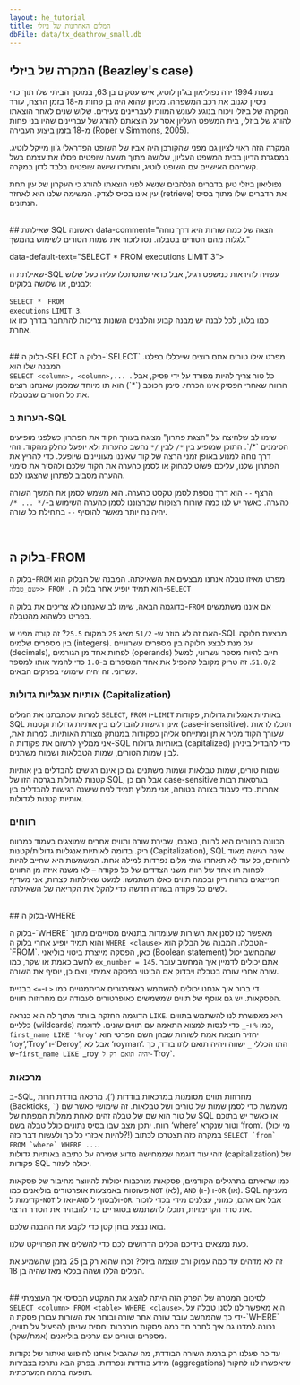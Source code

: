 ```yaml
---
layout: he_tutorial
title: המלים האחרונות של ביזלי
dbFile: data/tx_deathrow_small.db
---
```


<a name="beazley_case"></a>
## המקרה של ביזלי (Beazley's case)
בשנת 1994 ירה נפוליאון בג'ון לוטיג, איש עסקים בן 63, במוסך הביתי שלו תוך כדי ניסיון לגנוב את רכב המשפחה. מכיוון שהוא היה בן פחות מ-18 בזמן הרצח, עורר המקרה של ביזלי ויכוח בנוגע לעונש המוות לעבריינים צעירים. שלוש שנים לאחר הוצאתו להורג של ביזלי, בית המשפט העליון אסר על הוצאתם להורג של עבריינים שהיו בני פחות מ-18 בזמן ביצוע העבירה ([Roper v Simmons, 2005](https://en.wikipedia.org/wiki/Roper_v._Simmons)).

המקרה הזה ראוי לציון גם מפני שהקורבן היה אביו של השופט הפדראלי ג'ון מייקל לוטיג. במסגרת הדיון בבית המשפט העליון, שלושה מתוך תשעה שופטים פסלו את עצמם בשל קשריהם האישיים עם השופט לוטיג, והותירו שישה שופטים בלבד לדון במקרה.

נפוליאון ביזלי טען בדברים הנלהבים שנשא לפני הוצאתו להורג כי העקרון של עין תחת עין אינו בסיס לצדק. המשימה שלנו היא לאחזר (retrieve) את הדברים שלו מתוך בסיס הנתונים.

<br>
<a name="first"></a>
## שאילתת SQL ראשונה
<sql-exercise
  data-question="
  הריצו את השאילתה כדי לאתר את 3 השורות הראשונות של הטבלה הנקראת 'executions'"

  data-comment="הצגה של כמה שורות היא דרך נוחה לגלות מהם הטורים בטבלה. נסו לזכור את שמות הטורים לשימוש בהמשך."

  data-default-text="SELECT * FROM executions LIMIT 3"></sql-exercise>

שאילתת ה-SQL עשויה להיראות כמשפט רגיל, אבל כדאי שתסתכלו עליה כעל שלוש לבנים, או שלושה בלוקים:

<code class='codeblock'>SELECT * </code>
<code class='codeblock'>FROM executions</code>
<code class='codeblock'>LIMIT 3</code>.<br>
כמו בלגו, לכל לבנה יש מבנה קבוע והלבנים השונות צריכות להתחבר בדרך כזו או אחרת.

<br>
<a name="select"></a>
## בלוק ה-SELECT
בלוק ה-`SELECT` מפרט אילו טורים אתם רוצים שייכללו בפלט. המבנה שלו הוא <br><code class='codeblock' dir="ltr">SELECT &lt;column&gt;, &lt;column&gt;,... </code>. כל טור צריך להיות מפורד על ידי פסיק, אבל הרווח שאחרי הפסיק אינו הכרחי. סימן הכוכב (`*`) הוא תו מיוחד שמסמן שאנחנו רוצים את כל הטורים שבטבלה.


<sql-exercise
  data-question="שנו את השאילתה בעורך הקוד כדי לבחור את ההצהרה האחרונה (last_statement) בנוסף לטורים האחרים."
  data-comment="כשתסיימו, ניתן ללחוץ על Shift+Enter כדי להריץ את השאילתה."
  data-default-text="SELECT first_name, last_name
FROM executions
 LIMIT 3"
  data-solution="SELECT first_name, last_name, last_statement FROM executions LIMIT 3"></sql-exercise>
<a name="comments"></a>
<div class="sideNote">
  <h3>הערות ב-SQL</h3>

  <p>שימו לב שלחיצה על "הצגת פתרון" מציגה בעורך הקוד את הפתרון כשלפני מופיעים הסימנים `*/`. התוכן שמופיע בין <code>*/</code> לבין <code>/*</code> נחשב כהערות ולא יופעל כחלק מהקוד. זוהי דרך נוחה למנוע באופן זמני הרצה של קוד שאיננו מעוניינים שיופעל. כדי להריץ את הפתרון שלנו, עליכם פשוט למחוק או לסמן כהערה את הקוד שלכם ולהסיר את סימני ההערה מסביב לפתרון שהצגנו לכם.</p><p>הרצף <code>--</code> הוא דרך נוספת לסמן טקסט כהערה. הוא משמש לסמן את המשך השורה כהערה. כאשר יש לנו כמה שורות רצופות שברצוננו לסמן כהערה השימוש ב-<code>/* ... */</code> יהיה נח יותר מאשר להוסיף <code>--</code> בתחילת כל שורה.</p>


</div>
<br>
<a name="from"></a>

## בלוק ה-FROM
בלוק ה-<code>FROM</code> מפרט מאיזו טבלה אנחנו מבצעים את השאילתה. המבנה של הבלוק הוא <code class="codeblock">&lt;שם_טבלה&gt; FROM </code>. הוא תמיד יופיע אחר בלוק ה-<code>SELECT</code>


<sql-exercise
  data-question="הריצו את השאילתה המוצגת וראו את הודעת השגיאה שהיא מעלה. תקנו את השאילתה."
  data-comment="תתרגלו לבחון הודעות שגיאה כאשר משהו משתבש ונסו להמנע מתיקון (debug) על בסיס תחושת בטן או ניסוי וטעייה."
  data-default-text="SELECT first_name FROM execution LIMIT 3"
  data-solution="SELECT first_name FROM executions LIMIT 3"></sql-exercise>

בדוגמה הבאה, שימו לב שאנחנו לא צריכים את בלוק ה-`FROM` אם איננו משתמשים בפריט כלשהוא מהטבלה.

<sql-exercise
  data-question="שנו את השאילתה כך שתחלק את המספר 50 ואת המספר 51 ב-2."
  data-comment="SQL תומכת בכל פעולות החשבונאיות הרגילות."
  data-default-text="SELECT 50 + 2, 51 * 2"
  data-solution="SELECT 50 / 2, 51 / 2"></sql-exercise>

האם זה לא מוזר ש- `51/2` מציג `25` במקום `25.5`? זה קורה מפני ש-SQL מבצעת חלוקה בין מספרים שלמים (integers). על מנת לבצע חלוקה בין מספרים עשרוניים (decimals), לפחות אחד מן הגורמים (operands) חייב להיות מספר עשרוני, למשל `51.0/2`. זה טריק מקובל להכפיל את אחד המספרים ב-`1.0` כדי להמיר אותו למספר עשרוני. זה יהיה שימושי בפרקים הבאים.


<a name="capitalization"></a>
<div class="sideNote">
  <h3>אותיות אנגליות גדולות (Capitalization)</h3>
<p>למרות שכתבתנו את המלים <code>SELECT</code>, <code>FROM</code> ו-<code>LIMIT</code> באותיות אנגליות גדולות, פקודות SQL אינן רגישות להבדלים בין אותיות גדולות וקטנות (case-insensitive). תוכלו לראות שעורך הקוד מכיר אותן ומתייחס אליהן כפקודות במנותק מצורת האותיות. למרות זאת, אני ממליץ לרשום את פקודות ה-SQL באותיות גדולות (capitalized) כדי להבדיל ביניהן לבין שמות הטורים, שמות הטבלאות ושמות משתנים.</p>

  <p>שמות טורים, שמות טבלאות ושמות משתנים גם כן אינם רגישים להבדלים בין אותיות קטנות לגדולות בגרסה הזו של SQL, אבל הם כן case-sensitive בגרסאות רבות אחרות. כדי לעבוד בצורה בטוחה, אני ממליץ תמיד לניח שישנה רגישות להבדלים בין אותיות קטנות לגדולות.</p>
</div>

<a name="whitespace"></a>
<div class="sideNote">
  <h3>רווחים</h3>
<p>הכוונה ברווחים היא לרווח, טאבם, שבירת שורה ותווים אחרים שמוצגים בעמוד כמרווח ריק. בדומה לאותיות אנגליות גדולות/קטנות (Capitalization), SQL אינה רגישה מאוד לרווחים, כל עוד לא תאחדו שתי מלים נפרדות למילה אחת. המשמעות היא שחייב להיות לפחות תו אחד של רווח משני הצדדים של כל פקודה – לא משנה איזה מן התווים המייצגים מרווח ריק ובכמה תווים כאלו תשתמשו. למעט שאילתות קצרות, אני מעדיף לשים כל פקודה בשורה חדשה כדי להקל את הקריאה של השאילתה.</p>

<sql-exercise
  data-question="ודאו שערבוב אותיות קטנות וגדולות ורווחים אינם פוגעים בתקינות של השאילתה."
data-comment="קרלה טוקר (Karla Tucker) היתה האישה הראשונה שהוצאה להורג בטקסס מאז מלחמת האזרחים. היא הורשעה בהרג במהלך שוד ב-1983."
  data-default-text="   SeLeCt   first_name,last_name
  fRoM      executions
           WhErE ex_number = 145"></sql-exercise>
</div>

<br>
<a name="where"></a>
## בלוק ה-WHERE
<p>בלוק ה-`WHERE` מאפשר לנו לסנן את השורות שעומדות בתנאים מסויימים מתוך הטבלה. המבנה של הבלוק הוא <code class='codeblock' dir="ltr">WHERE &lt;clause&gt;</code> והוא תמיד יופיע אחרי בלוק ה-`FROM`. כאן, הפסקה מייצרת ביטוי בוליאני (Boolean statement) שהמחשב יכול לחשב כאמת או שקר, כמו <code>ex_number = 145</code>. אתם יכולים לדמיין איך המחשב עובר שורה אחרי שורה בטבלה ויבדוק אם הביטוי בפסקה אמיתי, ואם כן, יוסיף את השורה.</p>


<sql-exercise
  data-question="מצאו את השם הפרטי ושם המשפחה של נדונים למוות בגיל 25 או צעירים יותר בעת ההוצאה להורג (ex_age)."
  data-comment="בגלל שזמן המאסר הממוצע שנדונים למוות ישבו בכלא לפני ההוצאה להורג הוא 10.26 שנים, רק שישה נדונים למוות בגיל צעיר שכזה הוצאו להורג בטקסס מאז שנת 1976."
  data-default-text=""
  data-solution="SELECT first_name, last_name, ex_age
FROM executions WHERE ex_age <= 25"></sql-exercise>

די ברור איך אנחנו יכולים להשתמש באופרטרים אריתמטיים כמו `<` ו-`=>` בבניית הפסקאות. יש גם אוסף של תווים שמשמשים כאופרטורים לעבודה עם מחרוזות תווים.

הדוגמה החזקה ביותר מתוך לה היא כנראה <code>LIKE</code>. היא מאפשרת לנו להשתמש בתווים כלליים (wildcards) כמו `%` ו-`_` כדי לנסות למצוא התאמה עם תווים שונים. לדוגמה, `first_name LIKE '%roy'` יחזיר תוצאת אמת לשורות שבהן השם הפרטי הוא ‘roy’,’Troy’ ו-’Deroy’, אבל לא ‘royman’. התו הכללי `_` ישווה ויהיה תואם לתו בודד, כך ש-`first_name LIKE `_roy` יהיה תואם רק ל-`Troy`.


<sql-exercise
    data-question="שנו את השאילתה כדי לאתר את מספר ההוצאה להורג של ריימונד לנדרי (Raymond Landry)."
    data-comment="יתכן שתחשבו שזה קל, מכיוון שאנחנו כבר יודעים את השם הפרטי ושם המשפחה שלו, אבל אוספי נתונים מגיעים נקיים ומסודרים רק לעתים רחוקות. השתמשו באופרטור LIKE כך שלא תצטרכו לדעת את השם שלו באופן מושלם כדי לאתר את השורה."
data-default-text="SELECT first_name, last_name, ex_number
FROM executions
WHERE first_name = 'Raymond'
  AND last_name = 'Landry'"
    data-solution="SELECT first_name, last_name, ex_number
FROM executions
WHERE first_name = 'Raymond'
  AND last_name LIKE '%Landry%'"></sql-exercise>

<a name="quotes"></a>
<div class="sideNote">
  <h3>מרכאות</h3>
<p>ב-SQL, מחרוזות תווים מסומנות במרכאות בודדות (‘). מרכאה בודדת חרות (Backticks, <code>`</code>) משמשת כדי לסמן שמות של טורים ושל טבלאות. זה שימושי כאשר שם של טור הוא שם של טבלה זהים לאחת ממלות המפתח של SQL או כאשר יש בתוכם רווח. יתכן מצב שבו בסיס נתונים כולל טבלה בשם ‘where’ וטור שנקרא ‘from’. (מי יכול להיות אכזרי כל כך ולעשות דבר כזה?!) במקרה כזה תצטרכו לכתוב <code>SELECT `from` FROM `where` WHERE ...</code>. <br>זוהי עוד דוגמה שממחישה מדוע שמירה על כתיבה באותיות גדולות (capitalization) של פקודות SQL יכולה לעזור.</p>
</div>

כמו שראיתם בתרגילים הקודמים, פסקאות מורכבות יכולות להיווצר מחיבור של פסקאות פשוטות באמצעות אופרטורים בוליאנים כמו `NOT` (לא), `AND` (ו-) ו-`OR` (או). SQL מעניקה קדימות ל-`NOT` ואז ל-`AND` ולבסוף ל-`OR`. אבל אם אתם, כמוני, עצלנים מידי בכדי לזכור את סדר הקדימויות, תוכלו להשתמש בסוגריים כדי להבהיר את הסדר הרצוי.


<sql-exercise
    data-question="הכניסו זוג סוגריים כדי שההצהרה הזו תחזיר 0."
    data-comment="אנחנו מסתמכים כאן על העובדה שהמשמעות של 1 היא אמת והמשמעות של 0 היא שקר."
    data-default-text="SELECT 0 AND 0 OR 1"
    data-solution="SELECT 0 AND (0 OR 1)"
    ></sql-exercise>

בואו נבצע בוחן קטן כדי לקבע את ההבנה שלכם.

<sql-quiz
  data-title="בחרו את כל הבלוקים <code>WHERE</code> עם הפסקאות התקינות."
  data-description="אלה שאלות טריקיות. גם אם נחשתם נכון, קראו את הרמזים כדי להבין מה הסיבה לתשובה הנכונה.">
  <sql-quiz-option
    data-value="bool_literal"
    data-statement="WHERE 0"
    data-hint="code>1</code> ו-<code>0</code> הם ההצהרות הבוליאניות הכי בסיסיות. הבלוק הזה מבטיח ששום שורות לא יוחזרו."
    data-correct="true"></sql-quiz-option>
  <sql-quiz-option
    data-value="python_equal"
    data-statement="WHERE ex_age == 62"
    data-hint="האופרטור <code>==</code> בודק שוויון בהרבה שפות תכנות אחרות, אבל ב-SQL משתמשים ב-<code>=</code>."
    ></sql-quiz-option>
  <sql-quiz-option
    data-value="column_comparison"
    data-statement="WHERE ex_number < ex_age"
    data-hint="כמה שמות טורים יכולים לשמש בפסקה אחת."
    data-correct="true"></sql-quiz-option>
  <sql-quiz-option
    data-value="greaterthan_orequal"
    data-statement="WHERE ex_age => 62"
    data-hint="האופרטור לסימון ‘גדול מ.. או שווה ל..’ הוא <code>=</code>. הסדר של הסמלים תואם לאופן שבו הייתם רושמים את הדברים באנגלית או בעברית."
    ></sql-quiz-option>
  <sql-quiz-option
    data-value="int_column"
    data-statement="WHERE ex_age"
    data-hint="SQL יכולה להעריך כאמת כמעט כל דבר. הטור ‘ex_age’ מלא במספרים שלמים (integers). הכלל למספרים שלמים הוא ש-0 הוא שקר (false) וכל ערך אחר שווה לאמת (true), כך שרק שורות עם ערך שאינו 0 יוחזרו."
    data-correct="true"
    ></sql-quiz-option>
   <sql-quiz-option
    data-value="like_order"
    data-statement="WHERE '%obert%' LIKE first_name"
    data-hint="אין בעיה להשתמש ביותר מתו כללי (wildcard) אחד, אבל התבנית חייבת להגיע אחר האופרטור LIKE."
    ></sql-quiz-option>
    </sql-quiz>

כעת נמצאים בידיכם הכלים הדרושים לכם כדי להשלים את הפרוייקט שלנו.

<sql-exercise
  data-question="מצאו את מלותיו האחרונות של נפוליאון ביזלי."
  data-default-text=""
  data-solution="SELECT last_statement
FROM executions
WHERE first_name = 'Napoleon'
  AND last_name = 'Beazley'"></sql-exercise>

זה לא מדהים עד כמה עמוק ורב עוצמה ביזלי? זכרו שהוא רק בן 25 בזמן שהשמיע את המלים הללו ושהה בכלא מאז שהיה בן 18.

<br>
<a name="#recap"></a>
## לסיכום
המטרה של הפרק הזה היתה להציג את המקטע הבסיסי אך העוצמתי  <code class="codeblock">SELECT &lt;column&gt; FROM &lt;table&gt; WHERE &lt;clause&gt;</code>. הוא מאפשר לנו לסנן טבלה על ידי כך שהמחשב עובר שורה אחר שורה ובוחר את השורות עבורן פסקת ה-`WHERE` נכונה.למדנו גם איך לחבר חד כמה פסקות מורכבות יחסית שניתן להפעיל על תווים, מספרים וטורים עם ערכים בוליאנים (אמת/שקר).

עד כה פעלנו רק ברמת השורה הבודדת, מה שהגביל אותנו לחיפוש ואיתור של נקודות מידע בודדות ונפרדות. בפרק הבא נתרכז בצבירות (aggregations) שיאפשרו לנו לחקור תופעה ברמה המערכתית.
